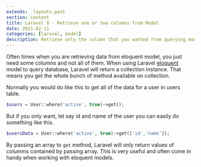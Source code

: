 ```yaml
---
extends: _layouts.post
section: content
title: Laravel 8 - Retrieve one or two columns from Model
date: 2021-02-11
categories: [laravel, model]
description: Retrieve only the column that you wanted from querying model in Laravel 8.
---
```


Often times when you are retrieving data from eloquent model, you just need some columns and not all of them.
When using Laravel [eloquent](https://laravel.com/docs/8.x/eloquent) model to query database, Laravel will return a collection instance. That means you get the whole bunch of method available on collection.

Normally you would do like this to get all of the data for a user in users table.

```php
$users = User::where('active', true)->get();
```

But if you only want, let say id and name of the user you can easily do something like this.

```php
$usersData = User::where('active', true)->get(['id','name']);
```

By passing an array to `get` method, Laravel will only return values of columms contained by passing array.
This is very useful and often come in handy when working with eloquent models.

